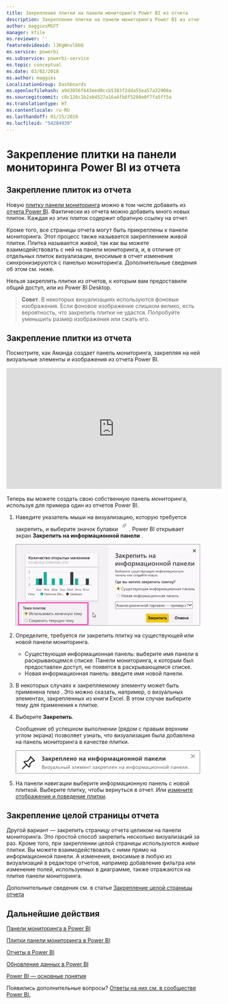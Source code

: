 ```yaml
---
title: Закрепление плитки на панели мониторинга Power BI из отчета
description: Закрепление плитки на панели мониторинга Power BI из отчета.
author: maggiesMSFT
manager: kfile
ms.reviewer: ''
featuredvideoid: lJKgWnvl6bQ
ms.service: powerbi
ms.subservice: powerbi-service
ms.topic: conceptual
ms.date: 03/02/2018
ms.author: maggies
LocalizationGroup: Dashboards
ms.openlocfilehash: a9d3856f643eed0ccb5383f2dda55ea57a32908a
ms.sourcegitcommit: c8c126c1b2ab4527a16a4fb8f5208e0f7fa5ff5a
ms.translationtype: HT
ms.contentlocale: ru-RU
ms.lasthandoff: 01/15/2019
ms.locfileid: "54284939"
---
```

# <a name="pin-a-tile-to-a-power-bi-dashboard-from-a-report"></a>Закрепление плитки на панели мониторинга Power BI из отчета
## <a name="pinning-tiles-from-a-report"></a>Закрепление плиток из отчета
Новую [плитку панели мониторинга](consumer/end-user-tiles.md) можно в том числе добавить из [отчета Power BI](consumer/end-user-reports.md). Фактически из отчета можно добавить много новых плиток.  Каждая из этих плиток содержит обратную ссылку на отчет.

Кроме того, все страницы отчета могут быть прикреплены к панели мониторинга.  Этот процесс также называется закреплением *живой* плитки.  Плитка называется *живой*, так как вы можете взаимодействовать с ней на панели мониторинга, и, в отличие от отдельных плиток визуализации, вносимые в отчет изменения синхронизируются с панелью мониторинга. Дополнительные сведения об этом см. ниже.

Нельзя закреплять плитки из отчетов, к которым вам предоставили общий доступ, или из Power BI Desktop. 

> **Совет**. В некоторых визуализациях используются фоновые изображения. Если фоновое изображение слишком велико, есть вероятность, что закрепить плитки не удастся.  Попробуйте уменьшить размер изображения или сжать его.  
> 
> 

## <a name="pin-a-tile-from-a-report"></a>Закрепление плитки из отчета
Посмотрите, как Аманда создает панель мониторинга, закрепляя на ней визуальные элементы и изображения из отчета Power BI.

<iframe width="560" height="315" src="https://www.youtube.com/embed/lJKgWnvl6bQ" frameborder="0" allowfullscreen></iframe>

Теперь вы можете создать свою собственную панель мониторинга, используя для примера один из отчетов Power BI.

1. Наведите указатель мыши на визуализацию, которую требуется закрепить, и выберите значок булавки ![](media/service-dashboard-pin-tile-from-report/pbi_pintile_small.png). Power BI открывает экран **Закрепить на информационной панели** .
   
     ![Диалоговое окно закрепления на панели мониторинга](media/service-dashboard-pin-tile-from-report/pbi_themes2.png)
2. Определите, требуется ли закрепить плитку на существующей или новой панели мониторинга.
   
   * Существующая информационная панель: выберите имя панели в раскрывающемся списке. Панели мониторинга, к которым был предоставлен доступ, не появятся в раскрывающемся списке.
   * Новая информационная панель: введите имя новой панели.
3. В некоторых случаях к закрепляемому элементу может быть применена *тема* .  Это можно сказать, например, о визуальных элементах, закрепленных из книги Excel. В этом случае выберите тему для применения к плитке.
4. Выберите **Закрепить**.
   
   Сообщение об успешном выполнении (рядом с правым верхним углом экрана) позволяет узнать, что визуализация была добавлена на панель мониторинга в качестве плитки.
   
   ![сообщение об успехе](media/service-dashboard-pin-tile-from-report/pinsuccess.png)
5. На панели навигации выберите информационную панель с новой плиткой. Выберите плитку, чтобы вернуться в отчет. Или [измените отображение и поведение плитки](service-dashboard-edit-tile.md).

## <a name="pin-an-entire-report-page"></a>Закрепление целой страницы отчета
Другой вариант — закрепить страницу отчета целиком на панели мониторинга. Это простой способ закрепить несколько визуализаций за раз.  Кроме того, при закреплении целой страницы используются *живые* плитки. Вы можете взаимодействовать с ними прямо на информационной панели. А изменения, вносимые в любую из визуализаций в редакторе отчетов, например добавление фильтра или изменение полей, используемых в диаграмме, также отражаются на плитке панели мониторинга.  

Дополнительные сведения см. в статье [Закрепление целой страницы отчета](service-dashboard-pin-live-tile-from-report.md)

## <a name="next-steps"></a>Дальнейшие действия
[Панели мониторинга в Power BI](consumer/end-user-dashboards.md)

[Плитки панели мониторинга в Power BI](consumer/end-user-tiles.md)

[Отчеты в Power BI](consumer/end-user-reports.md)

[Обновление данных в Power BI](refresh-data.md)

[Power BI — основные понятия](consumer/end-user-basic-concepts.md)

Появились дополнительные вопросы? [Ответы на них см. в сообществе Power BI.](http://community.powerbi.com/)

